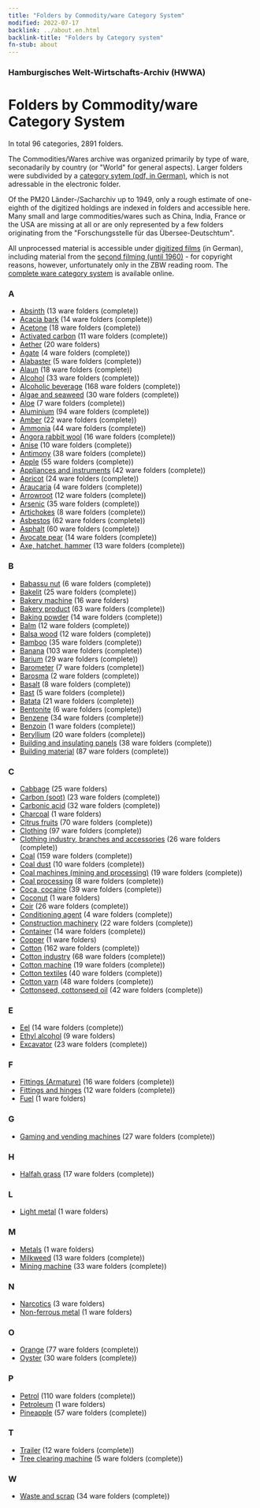 ```yaml
---
title: "Folders by Commodity/ware Category System"
modified: 2022-07-17
backlink: ../about.en.html
backlink-title: "Folders by Category system"
fn-stub: about
---
```


### Hamburgisches Welt-Wirtschafts-Archiv (HWWA)
# Folders by Commodity/ware Category System





In total 96 categories, 2891 folders.

The Commodities/Wares archive was organized primarily by type of ware,
seconadarily by country (or "World" for general aspects). Larger folders were
subdivided by a [category sytem (pdf, in
German)](https://pm20.zbw.eu/doc/hwwa/ware/warenarchiv_1908-1945_schemata.pdf),
which is not adressable in the electronic folder.

Of the PM20 Länder-/Sacharchiv up to 1949, only a rough estimate of one-eighth
of the digitized holdings are indexed in folders and accessible here. Many small and large commodities/wares such as 
China, India, France or the USA are missing at all or are only represented by a
few folders originating from the "Forschungsstelle für das Übersee-Deutschtum".

All unprocessed material is accessible under [digitized
films](/film/h1_wa.de.html) (in German), including material from the [second
filming (until 1960)](/film/h2_wa.de.html) - for copyright reasons, however,
unfortunately only in the ZBW reading room. The [complete ware category
system](https://pm20.zbw.eu/report/vocab/ware_by_signature.en.html) is
available online.





### A <a name='A'></a>

- [Absinth](i/141943/about.en.html) (13  ware folders (complete))<a name='PID20.02-Sp01'></a>
- [Acacia bark](i/141950/about.en.html) (14  ware folders (complete))<a name='PLW06-Fp01'></a>
- [Acetone](i/142022/about.en.html) (18  ware folders (complete))<a name='PID13-Ko03'></a>
- [Activated carbon](i/141952/about.en.html) (11  ware folders (complete))<a name='PID13-Rm01'></a>
- [Aether](i/141945/about.en.html) (20  ware folders)<a name='PID13-Ko01'></a>
- [Agate](i/141944/about.en.html) (4  ware folders (complete))<a name='PID23-Ed01'></a>
- [Alabaster](i/141953/about.en.html) (5  ware folders (complete))<a name='PID23-Gi01'></a>
- [Alaun](i/141956/about.en.html) (18  ware folders (complete))<a name='PID13-Pm02'></a>
- [Alcohol](i/163481/about.en.html) (33  ware folders (complete))<a name='PID13-Ko02'></a>
- [Alcoholic beverage](i/141966/about.en.html) (168  ware folders (complete))<a name='PID20.02-Sp'></a>
- [Algae and seaweed](i/141959/about.en.html) (30  ware folders (complete))<a name='PLW07-Mp01'></a>
- [Aloe](i/141967/about.en.html) (7  ware folders (complete))<a name='PLW04-Kr01'></a>
- [Aluminium](i/141969/about.en.html) (94  ware folders (complete))<a name='PID07.01-Lm01'></a>
- [Amber](i/142111/about.en.html) (22  ware folders (complete))<a name='PID04-Sc01'></a>
- [Ammonia](i/165930/about.en.html) (44  ware folders (complete))<a name='PID13-Du01'></a>
- [Angora rabbit wool](i/141972/about.en.html) (16  ware folders (complete))<a name='PLW05-Wo01'></a>
- [Anise](i/141976/about.en.html) (10  ware folders (complete))<a name='PID20-Gw01'></a>
- [Antimony](i/141977/about.en.html) (38  ware folders (complete))<a name='PID07.01-Hm01'></a>
- [Apple](i/141980/about.en.html) (55  ware folders (complete))<a name='PLW04-Ob01'></a>
- [Appliances and instruments](i/141985/about.en.html) (42  ware folders (complete))<a name='PID08-Ap'></a>
- [Apricot](i/142001/about.en.html) (24  ware folders (complete))<a name='PLW04-Zs02'></a>
- [Araucaria](i/142002/about.en.html) (4  ware folders (complete))<a name='PLW06-Hz01'></a>
- [Arrowroot](i/142005/about.en.html) (12  ware folders (complete))<a name='PLW04-Kf01'></a>
- [Arsenic](i/142006/about.en.html) (35  ware folders (complete))<a name='PID07.01-Hm02'></a>
- [Artichokes](i/142012/about.en.html) (8  ware folders (complete))<a name='PLW04-Gm01'></a>
- [Asbestos](i/142014/about.en.html) (62  ware folders (complete))<a name='PID23-As'></a>
- [Asphalt](i/142016/about.en.html) (60  ware folders (complete))<a name='PID22-Bd01'></a>
- [Avocate pear](i/142021/about.en.html) (14  ware folders (complete))<a name='PLW04-Ob02'></a>
- [Axe, hatchet, hammer](i/141947/about.en.html) (13  ware folders (complete))<a name='PID07.03-Wz01'></a>

### B <a name='B'></a>

- [Babassu nut](i/142023/about.en.html) (6  ware folders (complete))<a name='PLW04-Nu01'></a>
- [Bakelit](i/142029/about.en.html) (25  ware folders (complete))<a name='PID14-Ha01'></a>
- [Bakery machine](i/142027/about.en.html) (16  ware folders)<a name='PID08-Nm01'></a>
- [Bakery product](i/142026/about.en.html) (63  ware folders (complete))<a name='PID20-Ba'></a>
- [Baking powder](i/142024/about.en.html) (14  ware folders (complete))<a name='PID13-Lm01'></a>
- [Balm](i/142032/about.en.html) (12  ware folders (complete))<a name='PLW06-Fp02'></a>
- [Balsa wood](i/142033/about.en.html) (12  ware folders (complete))<a name='PLW06-Hz02'></a>
- [Bamboo](i/142035/about.en.html) (35  ware folders (complete))<a name='PLW04-Gr02'></a>
- [Banana](i/142038/about.en.html) (103  ware folders (complete))<a name='PLW04-Bn'></a>
- [Barium](i/142042/about.en.html) (29  ware folders (complete))<a name='PID07.01-Lm02'></a>
- [Barometer](i/142039/about.en.html) (7  ware folders (complete))<a name='PID08-Ap01'></a>
- [Barosma](i/142041/about.en.html) (2  ware folders (complete))<a name='PLW04-Kr03'></a>
- [Basalt](i/142046/about.en.html) (8  ware folders (complete))<a name='PID23-Na01'></a>
- [Bast](i/142048/about.en.html) (5  ware folders (complete))<a name='PID19-Nf01'></a>
- [Batata](i/142049/about.en.html) (21  ware folders (complete))<a name='PLW04-Kf02'></a>
- [Bentonite](i/142107/about.en.html) (6  ware folders (complete))<a name='PID13-Dr02'></a>
- [Benzene](i/142110/about.en.html) (34  ware folders (complete))<a name='PID13-Ko04'></a>
- [Benzoin](i/142109/about.en.html) (1  ware folders (complete))<a name='PLW06-Fp03'></a>
- [Beryllium](i/142103/about.en.html) (20  ware folders (complete))<a name='PID07.01-Lm03'></a>
- [Building and insulating panels](i/142083/about.en.html) (38  ware folders (complete))<a name='PID22-Bf01'></a>
- [Building material](i/142086/about.en.html) (87  ware folders (complete))<a name='PID22-Bs'></a>

### C <a name='C'></a>

- [Cabbage](i/143119/about.en.html) (25  ware folders)<a name='PLW04-Gm08'></a>
- [Carbon (soot)](i/143123/about.en.html) (23  ware folders (complete))<a name='PRB02.01-Ru'></a>
- [Carbonic acid](i/143122/about.en.html) (32  ware folders (complete))<a name='PID13-Sc06'></a>
- [Charcoal](i/142964/about.en.html) (1  ware folders)<a name='PEW01.04-01'></a>
- [Citrus fruits](i/141948/about.en.html) (70  ware folders (complete))<a name='PLW04-Zs'></a>
- [Clothing](i/142106/about.en.html) (97  ware folders (complete))<a name='PID19-Bk'></a>
- [Clothing industry, branches and accessories](i/166456/about.en.html) (26  ware folders (complete))<a name='PID19-Bz'></a>
- [Coal](i/143120/about.en.html) (159  ware folders (complete))<a name='PRB02.01'></a>
- [Coal dust](i/218756/about.en.html) (10  ware folders (complete))<a name='PRB02.01-St'></a>
- [Coal machines (mining and processing)](i/143121/about.en.html) (19  ware folders (complete))<a name='PID08-Bg02'></a>
- [Coal processing](i/218757/about.en.html) (8  ware folders (complete))<a name='PRB02.01.01'></a>
- [Coca, cocaine](i/143124/about.en.html) (39  ware folders (complete))<a name='PID04-Dr05'></a>
- [Coconut](i/143126/about.en.html) (1  ware folders)<a name='PLW04-Nu05'></a>
- [Coir](i/143125/about.en.html) (26  ware folders (complete))<a name='PID19-Nf11'></a>
- [Conditioning agent](i/142018/about.en.html) (4  ware folders (complete))<a name='PID13-Rm'></a>
- [Construction machinery](i/142084/about.en.html) (22  ware folders (complete))<a name='PID08-Ba'></a>
- [Container](i/142094/about.en.html) (14  ware folders (complete))<a name='PID07.03-Co'></a>
- [Copper](i/143156/about.en.html) (1  ware folders)<a name='PID07.01-Ku'></a>
- [Cotton](i/142089/about.en.html) (162  ware folders (complete))<a name='PLW04-Bw'></a>
- [Cotton industry](i/142091/about.en.html) (68  ware folders (complete))<a name='PID19-Bw01'></a>
- [Cotton machine](i/142092/about.en.html) (19  ware folders (complete))<a name='PID08-Ld02'></a>
- [Cotton textiles](i/154932/about.en.html) (40  ware folders (complete))<a name='PID19-Bw02'></a>
- [Cotton yarn](i/196460/about.en.html) (48  ware folders (complete))<a name='PID19-Nf02'></a>
- [Cottonseed, cottonseed oil](i/142093/about.en.html) (42  ware folders (complete))<a name='PID20-Oe01'></a>

### E <a name='E'></a>

- [Eel](i/141941/about.en.html) (14  ware folders (complete))<a name='PLW07-Mt01'></a>
- [Ethyl alcohol](i/141946/about.en.html) (9  ware folders)<a name='PID13.02-Ks01'></a>
- [Excavator](i/142028/about.en.html) (23  ware folders (complete))<a name='PID09.02-Nf01'></a>

### F <a name='F'></a>

- [Fittings (Armature)](i/142004/about.en.html) (16  ware folders (complete))<a name='PID08-Ar'></a>
- [Fittings and hinges](i/142113/about.en.html) (12  ware folders (complete))<a name='PID07.03-01'></a>
- [Fuel](i/143989/about.en.html) (1  ware folders)<a name='PID13.02-Ks'></a>

### G <a name='G'></a>

- [Gaming and vending machines](i/142020/about.en.html) (27  ware folders (complete))<a name='PID08-Au'></a>

### H <a name='H'></a>

- [Halfah grass](i/141957/about.en.html) (17  ware folders (complete))<a name='PID19-Nf018'></a>

### L <a name='L'></a>

- [Light metal](i/143572/about.en.html) (1  ware folders)<a name='PID07.01-Lm'></a>

### M <a name='M'></a>

- [Metals](i/148466/about.en.html) (1  ware folders)<a name='PID07'></a>
- [Milkweed](i/142013/about.en.html) (13  ware folders (complete))<a name='PID19-Nf06'></a>
- [Mining machine](i/142112/about.en.html) (33  ware folders (complete))<a name='PID08-Bg'></a>

### N <a name='N'></a>

- [Narcotics](i/142115/about.en.html) (3  ware folders)<a name='PID04-Dr'></a>
- [Non-ferrous metal](i/161442/about.en.html) (1  ware folders)<a name='PID07.01'></a>

### O <a name='O'></a>

- [Orange](i/141981/about.en.html) (77  ware folders (complete))<a name='PLW04-Zs01'></a>
- [Oyster](i/142019/about.en.html) (30  ware folders (complete))<a name='PLW07-Mt02'></a>

### P <a name='P'></a>

- [Petrol](i/142108/about.en.html) (110  ware folders (complete))<a name='PID13.02-Ks02'></a>
- [Petroleum](i/142294/about.en.html) (1  ware folders)<a name='PRB02.06'></a>
- [Pineapple](i/141970/about.en.html) (57  ware folders (complete))<a name='PLW04-Tr01'></a>

### T <a name='T'></a>

- [Trailer](i/141974/about.en.html) (12  ware folders (complete))<a name='PID09.02-Kf'></a>
- [Tree clearing machine](i/142087/about.en.html) (5  ware folders (complete))<a name='PID08-Ld01'></a>

### W <a name='W'></a>

- [Waste and scrap](i/141942/about.en.html) (34  ware folders (complete))<a name='PRB01-01'></a>

